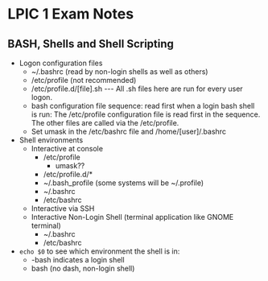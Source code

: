 # LPIC 1 Exam Notes

## BASH, Shells and Shell Scripting
* Logon configuration files
  * ~/.bashrc (read by non-login shells as well as others)
  * /etc/profile (not recommended)
  * /etc/profile.d/[file].sh  ---  All .sh files here are run for every user logon.
  * bash configuration file sequence: read first when a login bash shell is run:  The /etc/profile configuration file is read first in the sequence. The other files are called via the /etc/profile. 
  * Set umask in the /etc/bashrc file and /home/[user]/.bashrc
* Shell environments
  * Interactive at console
    * /etc/profile
      * umask??
    * /etc/profile.d/*
    * ~/.bash_profile (some systems will be ~/.profile)
    * ~/.bashrc
    * /etc/bashrc
  * Interactive via SSH
  * Interactive Non-Login Shell (terminal application like GNOME terminal)
    * ~/.bashrc
    * /etc/bashrc
* `echo $0` to see which environment the shell is in:
  * -bash indicates a login shell
  * bash (no dash, non-login shell)